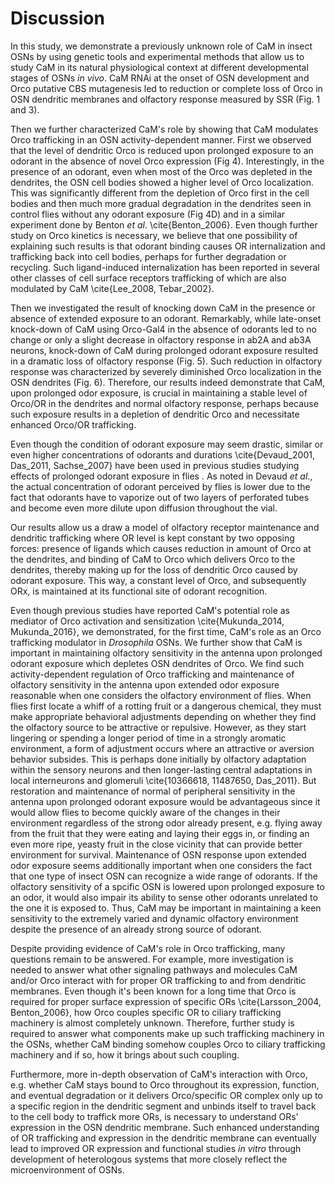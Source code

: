 # Discussion
In this study, we demonstrate a previously unknown role of CaM in insect OSNs by using genetic tools and experimental methods that allow us to study CaM in its natural physiological context at different developmental stages of OSNs _in vivo_.
CaM RNAi at the onset of OSN development and Orco putative CBS mutagenesis led to reduction or complete loss of Orco in OSN dendritic membranes and olfactory response measured by SSR (Fig.
1 and 3).

Then we further characterized CaM's role by showing that CaM modulates Orco trafficking in an OSN activity-dependent manner.
First we observed that the level of dendritic Orco is reduced upon prolonged exposure to an odorant in the absence of novel Orco expression (Fig 4).
Interestingly, in the presence of an odorant, even when most of the Orco was depleted in the dendrites, the OSN cell bodies showed a higher level of Orco localization.
This was significantly different from the depletion of Orco first in the cell bodies and then much more gradual degradation in the dendrites seen in control flies without any odorant exposure (Fig 4D) and in a similar experiment done by Benton _et al_. \cite{Benton_2006}.
Even though further study on Orco kinetics is necessary, we believe that one possibility of explaining such results is that odorant binding causes OR internalization and trafficking back into cell bodies, perhaps for further degradation or recycling.
Such ligand-induced internalization has been reported in several other classes of cell surface receptors trafficking of which are also modulated by CaM \cite{Lee_2008, Tebar_2002}.

Then we investigated the result of knocking down CaM in the presence or absence of extended exposure to an odorant. Remarkably, while late-onset knock-down of CaM using Orco-Gal4 in the absence of odorants led to no change or only a slight decrease in olfactory response in ab2A and ab3A neurons, knock-down of CaM during prolonged odorant exposure resulted in a dramatic loss of olfactory response (Fig. 5). Such reduction in olfactory response was characterized by severely diminished Orco localization in the OSN dendrites (Fig. 6). Therefore, our results indeed demonstrate that CaM, upon prolonged odor exposure, is crucial in maintaining a stable level of Orco/OR in the dendrites and normal olfactory response, perhaps because such exposure results in a depletion of dendritic Orco and necessitate enhanced Orco/OR trafficking.

Even though the condition of odorant exposure may seem drastic, similar or even higher concentrations of odorants and durations \cite{Devaud_2001, Das_2011, Sachse_2007} have been used in previous studies studying effects of prolonged odorant exposure in flies .
As noted in Devaud _et al_., the actual concentration of odorant perceived by flies is lower due to the fact that odorants have to vaporize out of two layers of perforated tubes and become even more dilute upon diffusion throughout the vial.

Our results allow us a draw a model of olfactory receptor maintenance and dendritic trafficking where OR level is kept constant by two opposing forces: presence of ligands which causes reduction in amount of Orco at the dendrites, and binding of CaM to Orco which delivers Orco to the dendrites, thereby making up for the loss of dendritic Orco caused by odorant exposure.
This way, a constant level of Orco, and subsequently ORx, is maintained at its functional site of odorant recognition.

Even though previous studies have reported CaM's potential role as mediator of Orco activation and sensitization \cite{Mukunda_2014, Mukunda_2016}, we demonstrated, for the first time, CaM's role as an Orco trafficking modulator in _Drosophila_ OSNs. We further show that CaM is important in maintaining olfactory sensitivity in the antenna upon prolonged odorant exposure which depletes OSN dendrites of Orco. We find such activity-dependent regulation of Orco trafficking and maintenance of olfactory sensitivity in the antenna upon extended odor exposure reasonable when one considers the olfactory environment of flies. When flies first locate a whiff of a rotting fruit or a dangerous chemical, they must make appropriate behavioral adjustments depending on whether they find the olfactory source to be attractive or repulsive. However, as they start lingering or spending a longer period of time in a strongly aromatic environment, a form of adjustment occurs where an attractive or aversion behavior subsides. This is perhaps done initially by olfactory adaptation within the sensory neurons and then longer-lasting central adaptations in local interneurons and glomeruli \cite{10366618, 11487650, Das_2011}. But restoration and maintenance of normal of peripheral sensitivity in the antenna upon prolonged odorant exposure would be advantageous since it would allow flies to become quickly aware of the changes in their environment regardless of the strong odor already present, e.g. flying away from the fruit that they were eating and laying their eggs in, or finding an even more ripe, yeasty fruit in the close vicinity that can provide better environment for survival. Maintenance of OSN response upon extended odor exposure seems additionally important when one considers the fact that one type of insect OSN can recognize a wide range of odorants. If the olfactory sensitivity of a spcific OSN is lowered upon prolonged exposure to an odor, it would also impair its ability to sense other odorants unrelated to the one it is exposed to. Thus, CaM may be important in maintaining a keen sensitivity to the extremely varied and dynamic olfactory environment despite the presence of an already strong source of odorant. 

Despite providing evidence of CaM's role in Orco trafficking, many questions remain to be answered.
For example, more investigation is needed to answer what other signaling pathways and molecules CaM and/or Orco interact with for proper OR trafficking to and from dendritic membranes.
Even though it's been known for a long time that Orco is required for proper surface expression of specific ORs \cite{Larsson_2004, Benton_2006}, how Orco couples specific OR to ciliary trafficking machinery is almost completely unknown.
Therefore, further study is required to answer what components make up such trafficking machinery in the OSNs, whether CaM binding somehow couples Orco to ciliary trafficking machinery and if so, how it brings about such coupling.

Furthermore, more in-depth observation of CaM's interaction with Orco, e.g. whether CaM stays bound to Orco throughout its expression, function, and eventual degradation or it delivers Orco/specific OR complex only up to a specific region in the dendritic segment and unbinds itself to travel back to the cell body to traffick more ORs, is necessary to understand ORs' expression in the OSN dendritic membrane. Such enhanced understanding of OR trafficking and expression in the dendritic membrane can eventually lead to improved OR expression and functional studies _in vitro_ through development of heterologous systems that more closely reflect the microenvironment of OSNs.  
